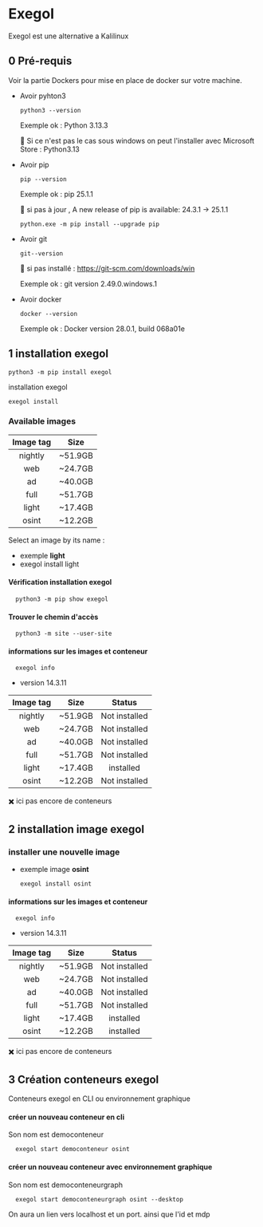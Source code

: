 # Exegol 
Exegol est une alternative a Kalilinux

## 0 Pré-requis
Voir la partie Dockers pour mise en place de docker sur votre machine.
- Avoir pyhton3

      python3 --version
  
  Exemple ok : Python 3.13.3

  🚩 Si ce n'est pas le cas sous windows on peut l'installer avec Microsoft Store : Python3.13

- Avoir pip

      pip --version
  
  Exemple ok : pip 25.1.1

   🚩 si pas à jour ,  A new release of pip is available: 24.3.1 -> 25.1.1

      python.exe -m pip install --upgrade pip

- Avoir git

      git--version

  🚩 si pas installé : https://git-scm.com/downloads/win
  
  Exemple ok : git version 2.49.0.windows.1

- Avoir docker

      docker --version
  
  Exemple ok : Docker version 28.0.1, build 068a01e


## 1 installation exegol
    python3 -m pip install exegol




installation exegol

    exegol install

### Available images

|    Image tag    |   Size |
 |:-:    |:-:    |
| nightly | ~51.9GB |
| web |  ~24.7GB |
| ad |  ~40.0GB |
|  full | ~51.7GB | 
|  light | ~17.4GB |
|   osint | ~12.2GB |

Select an image by its name : 
- exemple **light**
- exegol install light

#### Vérification installation exegol

      python3 -m pip show exegol
      
#### Trouver le chemin d'accès

      python3 -m site --user-site

#### informations sur les images et conteneur 

      exegol info

   * version 14.3.11


|    Image tag    |   Size | Status |
|:-:    |:-:    |:-:    |
| nightly | ~51.9GB | Not installed |
| web |  ~24.7GB | Not installed |
| ad |  ~40.0GB | Not installed |
|  full | ~51.7GB | Not installed |
|  light | ~17.4GB | installed |
|   osint | ~12.2GB| Not installed |

✖️ ici pas encore de conteneurs



## 2 installation image exegol

### installer une nouvelle image
- exemple image **osint**
  
      exegol install osint

#### informations sur les images et conteneur 

      exegol info

   * version 14.3.11


|    Image tag    |   Size | Status |
|:-:    |:-:    |:-:    |
| nightly | ~51.9GB | Not installed |
| web |  ~24.7GB | Not installed |
| ad |  ~40.0GB | Not installed |
|  full | ~51.7GB | Not installed |
|  light | ~17.4GB | installed |
|   osint | ~12.2GB| installed |

✖️ ici pas encore de conteneurs

## 3 Création conteneurs exegol

Conteneurs exegol en CLI ou environnement graphique

#### créer un nouveau conteneur en cli
Son nom est democonteneur

      exegol start democonteneur osint

#### créer un nouveau conteneur avec environnement graphique
Son nom est democonteneurgraph

      exegol start democonteneurgraph osint --desktop

On aura un lien vers localhost et un port. ainsi que l'id et mdp
